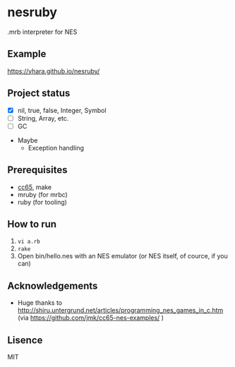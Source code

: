 # nesruby

.mrb interpreter for NES

## Example

https://yhara.github.io/nesruby/

## Project status

- [x] nil, true, false, Integer, Symbol 
- [ ] String, Array, etc.
- [ ] GC
- Maybe
    - Exception handling

## Prerequisites

- [cc65](https://cc65.github.io/), make
- mruby (for mrbc)
- ruby (for tooling)

## How to run

1. `vi a.rb`
1. `rake`
1. Open bin/hello.nes with an NES emulator (or NES itself, of cource, if you can)

## Acknowledgements

- Huge thanks to http://shiru.untergrund.net/articles/programming_nes_games_in_c.htm
  (via https://github.com/jmk/cc65-nes-examples/ )

## Lisence

MIT
